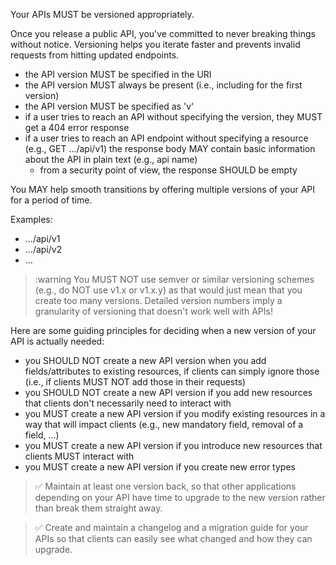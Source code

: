 Your APIs MUST be versioned appropriately.

Once you release a public API, you've committed to never breaking things without notice. Versioning helps you iterate faster and prevents invalid requests from hitting updated endpoints.
* the API version MUST be specified in the URI
* the API version MUST always be present (i.e., including for the first version)
* the API version MUST be specified as 'v<number>'
* if a user tries to reach an API without specifying the version, they MUST get a 404 error response
* if a user tries to reach an API endpoint without specifying a resource (e.g., GET .../api/v1) the response body MAY contain basic information about the API in plain text (e.g., api name) 
  * from a security point of view, the response SHOULD be empty

You MAY help smooth transitions by offering multiple versions of your API for a period of time.

Examples:
* .../api/v1
* .../api/v2
* ...

> :warning You MUST NOT use semver or similar versioning schemes (e.g., do NOT use v1.x or v1.x.y) as that would just mean that you create too many versions. Detailed version numbers imply a granularity of versioning that doesn't work well with APIs!

Here are some guiding principles for deciding when a new version of your API is actually needed:
* you SHOULD NOT create a new API version when you add fields/attributes to existing resources, if clients can simply ignore those (i.e., if clients MUST NOT add those in their requests)
* you SHOULD NOT create a new API version if you add new resources that clients don't necessarily need to interact with
* you MUST create a new API version if you modify existing resources in a way that will impact clients (e.g., new mandatory field, removal of a field, ...)
* you MUST create a new API version if you introduce new resources that clients MUST interact with
* you MUST create a new API version if you create new error types

> :white_check_mark: Maintain at least one version back, so that other applications depending on your API have time to upgrade to the new version rather than break them straight away.

> :white_check_mark: Create and maintain a changelog and a migration guide for your APIs so that clients can easily see what changed and how they can upgrade.